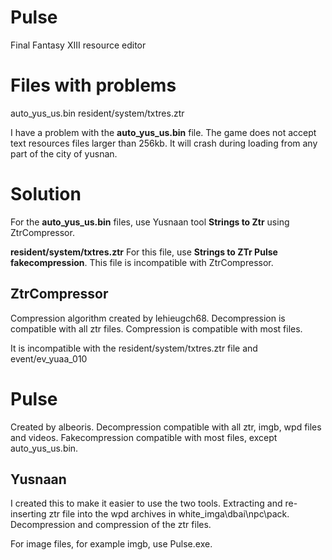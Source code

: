 # Pulse

Final Fantasy XIII resource editor


# Files with problems

auto_yus_us.bin
resident/system/txtres.ztr

I have a problem with the **auto_yus_us.bin** file.
The game does not accept text resources files larger than 256kb.
It will crash during loading from any part of the city of yusnan.
# Solution
For the **auto_yus_us.bin** files, use Yusnaan tool **Strings to Ztr** using ZtrCompressor.

**resident/system/txtres.ztr** 
For this file, use **Strings to ZTr Pulse fakecompression**.
This file is incompatible with ZtrCompressor.

## ZtrCompressor
Compression algorithm created by lehieugch68.
Decompression is compatible with all ztr files.
Compression is compatible with most files.

It is incompatible with the resident/system/txtres.ztr file and event/ev_yuaa_010


# Pulse
Created by albeoris.
Decompression compatible with all ztr, imgb, wpd files and videos.
Fakecompression compatible with most files, except auto_yus_us.bin.


## Yusnaan
I created this to make it easier to use the two tools.
Extracting and re-inserting ztr file into the wpd archives in white_imga\dbai\npc\pack.
Decompression and compression of the ztr files.

For image files, for example imgb, use Pulse.exe.
